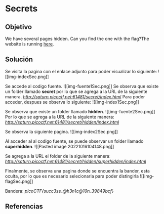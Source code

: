 # Secrets
## Objetivo
We have several pages hidden. Can you find the one with the flag?The website is running [here](http://saturn.picoctf.net:61481/).

## Solución
Se visita la pagina con el enlace adjunto para poder visualizar lo siguiente:
![[img-indexSec.png]]

Se accede al codigo fuente.
![[img-fuente1Sec.png]]
Se observa que existe un folder llamado **secret** por lo que se agrega a la URL de la siguiente manera.
*http://saturn.picoctf.net:61481/secret/index.html*
Para poder acceder, despues se observa lo siguiente:
![[img-index1Sec.png]]

Se observa que existe un folder llamado **hidden**. 
![[img-fuente2Sec.png]]
Por lo que se agrega a la URL de la siguiente manera:
*http://saturn.picoctf.net:61481/secret/hidden/index.html*

Se observa la siguiente pagina.
![[img-index2Sec.png]]

Al acceder al al codigo fuente, se puede observar un folder llamado **superhidden**.
![[Pasted image 20221016104148.png]]

Se agrega a la URL el folder de la siguiente manera:
*http://saturn.picoctf.net:61481/secret/hidden/superhidden/index.html*

Finalmente, se observa una pagina donde se encuentra la bander, esta oculta, por lo que es necesario selecionarla para poder distingirla
![[img-flagSec.png]]

Bandera: *picoCTF{succ3ss_@h3n1c@10n_39849bcf}*
## Referencias